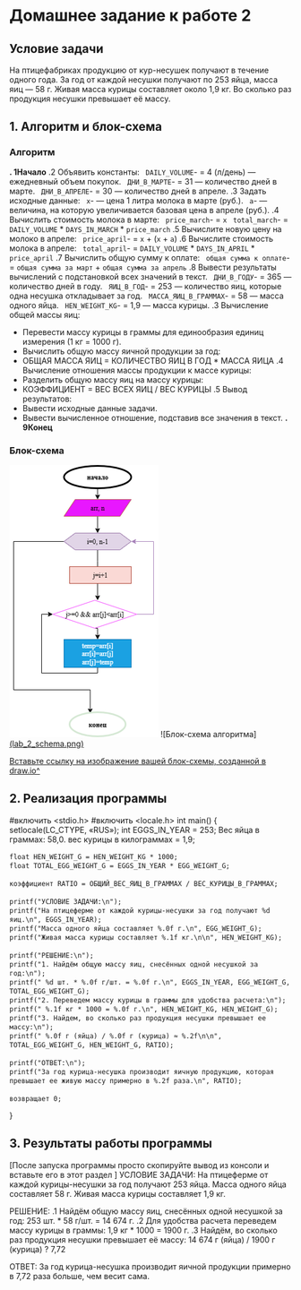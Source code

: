 # Домашнее задание к работе 2

## Условие задачи
На птицефабриках продукцию от кур-несушек получают в течение одного года. За год от каждой несушки получают по 253 яйца, масса яиц — 58 г. Живая масса курицы составляет около 1,9 кг. Во сколько раз продукция несушки превышает её массу.
## 1. Алгоритм и блок-схема

### Алгоритм
**. 1Начало**
.2 Объявить константы:
   ` DAILY_VOLUME`- = 4 (л/день) — ежедневный объем покупок.
   ` ДНИ_В_МАРТЕ`- = 31 — количество дней в марте.
   ` ДНИ_В_АПРЕЛЕ`- = 30 — количество дней в апреле.
.3 Задать исходные данные:
   ` x`- — цена 1 литра молока в марте (руб.).
   ` a`- — величина, на которую увеличивается базовая цена в апреле (руб.).
.4 Вычислить стоимость молока в марте:
   ` price_march`- = `x`
   ` total_march`- = `DAILY_VOLUME` * `DAYS_IN_MARCH` * `price_march`
.5 Вычислите новую цену на молоко в апреле:
   ` price_april`- = `x` + (`x` + `a`)
.6 Вычислите стоимость молока в апреле:
   ` total_april`- = `DAILY_VOLUME` * `DAYS_IN_APRIL` * `price_april`
.7 Вычислить общую сумму к оплате:
   ` общая сумма к оплате`- = `общая сумма за март` + `общая сумма за апрель`
.8 Вывести результаты вычислений с подстановкой всех значений в текст.
   ` ДНИ_В_ГОДУ`- = 365 — количество дней в году.
   ` ЯИЦ_В_ГОД`- = 253 — количество яиц, которые одна несушка откладывает за год.
   ` МАССА_ЯИЦ_В_ГРАММАХ`- = 58 — масса одного яйца.
   ` HEN_WEIGHT_KG`- = 1,9 — масса курицы.
.3 Вычисление общей массы яиц:
   - Перевести массу курицы в граммы для единообразия единиц измерения (1 кг = 1000 г).
   - Вычислить общую массу яичной продукции за год:
   - ОБЩАЯ МАССА ЯИЦ = КОЛИЧЕСТВО ЯИЦ В ГОД * МАССА ЯИЦА
.4 Вычисление отношения массы продукции к массе курицы:
   - Разделить общую массу яиц на массу курицы:
   - КОЭФФИЦИЕНТ = ВЕС ВСЕХ ЯИЦ / ВЕС КУРИЦЫ
.5 Вывод результатов:
   - Вывести исходные данные задачи.
   - Вывести вычисленное отношение, подставив все значения в текст.
**. 9Конец**

### Блок-схема
![Блок-схема алгоритма](lab_2_schema.png) 
![Блок-схема алгоритма][(lab_2_schema.png) ](https://app.diagrams.net/#Lsaprykin.drawio.png#%7B%22pageId%22%3A%22BSldnmuLx-TfrJCFuZIL%22%7D)


 [Вставьте ссылку на изображение вашей блок-схемы, созданной в draw.io^](# "как lab_2_schema.png")


## 2. Реализация программы

<!-- Вставьте код программы-->
#включить <stdio.h>
#включить <locale.h> 
int main() {
 setlocale(LC_CTYPE, «RUS»);
 int EGGS_IN_YEAR = 253;
 Вес яйца в граммах: 58,0.
 вес курицы в килограммах = 1,9;

    float HEN_WEIGHT_G = HEN_WEIGHT_KG * 1000;
    float TOTAL_EGG_WEIGHT_G = EGGS_IN_YEAR * EGG_WEIGHT_G;

    коэффициент RATIO = ОБЩИЙ_ВЕС_ЯИЦ_В_ГРАММАХ / ВЕС_КУРИЦЫ_В_ГРАММАХ;

    printf("УСЛОВИЕ ЗАДАЧИ:\n");
    printf("На птицеферме от каждой курицы-несушки за год получают %d яиц.\n", EGGS_IN_YEAR);
    printf("Масса одного яйца составляет %.0f г.\n", EGG_WEIGHT_G);
    printf("Живая масса курицы составляет %.1f кг.\n\n", HEN_WEIGHT_KG);

    printf("РЕШЕНИЕ:\n");
    printf("1. Найдём общую массу яиц, снесённых одной несушкой за год:\n");
    printf(" %d шт. * %.0f г/шт. = %.0f г.\n", EGGS_IN_YEAR, EGG_WEIGHT_G, TOTAL_EGG_WEIGHT_G);
    printf("2. Переведем массу курицы в граммы для удобства расчета:\n");
    printf(" %.1f кг * 1000 = %.0f г.\n", HEN_WEIGHT_KG, HEN_WEIGHT_G);
    printf("3. Найдем, во сколько раз продукция несушки превышает ее массу:\n");
    printf(" %.0f г (яйца) / %.0f г (курица) ≈ %.2f\n\n", TOTAL_EGG_WEIGHT_G, HEN_WEIGHT_G, RATIO);

    printf("ОТВЕТ:\n");
    printf("За год курица-несушка производит яичную продукцию, которая превышает ее живую массу примерно в %.2f раза.\n", RATIO);

    возвращает 0;
}

## 3. Результаты работы программы

[После запуска программы просто скопируйте вывод из консоли и вставьте его в этот раздел ]
УСЛОВИЕ ЗАДАЧИ:
На птицеферме от каждой курицы-несушки за год получают 253 яйца.
Масса одного яйца составляет 58 г.
Живая масса курицы составляет 1,9 кг.

РЕШЕНИЕ:
.1 Найдём общую массу яиц, снесённых одной несушкой за год:
 253 шт. * 58 г/шт. = 14 674 г.
.2 Для удобства расчета переведем массу курицы в граммы:
 1,9 кг * 1000 = 1900 г.
.3 Найдём, во сколько раз продукция несушки превышает её массу:
 14 674 г (яйца) / 1900 г (курица) ? 7,72

ОТВЕТ:
За год курица-несушка производит яичной продукции примерно в 7,72 раза больше, чем весит сама.
